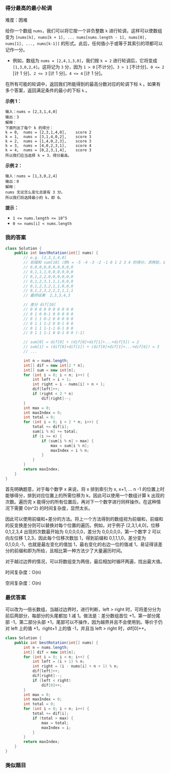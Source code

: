 ### 得分最高的最小轮调

难度：困难



给你一个数组 `nums`，我们可以将它按一个非负整数 `k` 进行轮调，这样可以使数组变为 `[nums[k], nums[k + 1], ... nums[nums.length - 1], nums[0], nums[1], ..., nums[k-1]]` 的形式。此后，任何值小于或等于其索引的项都可以记作一分。

- 例如，数组为 `nums = [2,4,1,3,0]`，我们按 `k = 2` 进行轮调后，它将变成 `[1,3,0,2,4]`。这将记为 `3` 分，因为 `1 > 0` [不计分]、`3 > 1` [不计分]、`0 <= 2` [计 1 分]、`2 <= 3` [计 1 分]，`4 <= 4` [计 1 分]。

在所有可能的轮调中，返回我们所能得到的最高分数对应的轮调下标 `k` 。如果有多个答案，返回满足条件的最小的下标 `k` 。

 

**示例 1：**

```
输入：nums = [2,3,1,4,0]
输出：3
解释：
下面列出了每个 k 的得分：
k = 0,  nums = [2,3,1,4,0],    score 2
k = 1,  nums = [3,1,4,0,2],    score 3
k = 2,  nums = [1,4,0,2,3],    score 3
k = 3,  nums = [4,0,2,3,1],    score 4
k = 4,  nums = [0,2,3,1,4],    score 3
所以我们应当选择 k = 3，得分最高。
```

**示例 2：**

```
输入：nums = [1,3,0,2,4]
输出：0
解释：
nums 无论怎么变化总是有 3 分。
所以我们将选择最小的 k，即 0。
```

 

**提示：**

- `1 <= nums.length <= 10^5`
- `0 <= nums[i] < nums.length`





### 我的答案

```java
class Solution {
    public int bestRotation(int[] nums) {
        // e.g. [2,3,1,4,0] 
        // 前缀和 sum[10]（求k = -5 -4 -3 -2 -1 0 1 2 3 4 的得分，求两轮，前一轮表示负数）
        // 0,0,0,0,0,0,0,0,0,0
        // 0,1,1,1,0,0,0,0,0,0
        // 0,1,2,2,0,0,0,0,0,0
        // 0,1,2,3,1,1,1,0,0,0
        // 0,1,2,3,2,1,1,0,0,0
        // 0,1,2,3,2,2,2,1,1,1
        // 最终结果  2,3,3,4,3

        // 差分 dif[10]
        // 0 0 0 0 0 0 0 0 0 0
        // 0 1 0 0-1 0 0 0 0 0
        // 0 1 1 0-2 0 0 0 0 0
        // 0 1 1 1-2 0 0-1 0 0
        // 0 1 1 1-1-1 0-1 0 0
        // 0 1 1 1-1 0 0-1 0 0 (-1)

        // sum[0] = dif[0] + (dif[0]+dif[1]+...+dif[5]) = 2
        // sum[1] = (dif[0]+dif[1]) + (dif[0]+dif[1]+...+dif[6]) = 3
        // ...

        int n = nums.length;
        int[] dif = new int[2 * n];
        int[] sum = new int[n];
        for (int i = 0; i < n; i++) {
            int left = i + 1;
            int right = i - nums[i] + n + 1;
            dif[left]++;
            if (right < 2 * n)
                dif[right]--;
        }
        int max = 0;
        int maxIndex = 0;
        int total = 0;
        for (int i = 0; i < 2 * n; i++) {
            total += dif[i];
            sum[i % n] += total;
            if (i >= n) {
                if (sum[i % n] > max) {
                    max = sum[i % n];
                    maxIndex = i % n;
                }
            }
        }
        return maxIndex;
    }
}
```

首先明确题意，对于每个数字 x 来说，将 x 排到索引为 x, x+1, ... n -1 的位置上时能够得分，排到对应位置上的所需位移为 k，因此可以使用一个数组计算 k 出现的次数。遍历完 x 能得分的所有位置后，再对下一个数字进行同样操作。在这种情况下需要 O(n^2) 的时间复杂度，显然太长。

因此可以使用前缀和+差分的方法。将上一个方法得到的数组视为前缀和，前缀和的反变换差分则可以替换对每个位置的遍历。例如，对于例子 [2,3,1,4,0]，位移 0,1,2,3,4 出现的次数最开始为 0,0,0,0,0，差分为 0,0,0,0,0，第一个数字 2 可以向左位移 1,2,3，因此每个位移次数加 1，得到前缀和 0,1,1,1,0，差分变为 0,1,0,0,-1，也就是最左变化的值加 1，最右变化的右边一位的值减 1，易证得该差分的前缀和即为所给，且相比第一种方法少了大量遍历时间。

对于越过边界的情况，可以将数组变为两倍，最后相加时循环两遍，找出最大值。



时间复杂度：O(n)

空间复杂度：O(n)





### 最优答案

可以改为一倍长数组，当越过边界时，进行判断，left > right 时，可将差分分为前后两部分，每部分的头尾都加 1 减 1。做法是：差分数组首位 +1，第一部分尾部 -1，第二部分头部 +1，尾部可以不操作，因为越界并且不会使用到。等价于仍对 left 上的值 +1，right+1 上的值 -1，并且当 left > right 时，dif[0]++。

```java
class Solution {
    public int bestRotation(int[] nums) {
        int n = nums.length;
        int[] dif = new int[n];
        for (int i = 0; i < n; i++) {
            int left = (i + 1) % n;
            int right = (i - nums[i] + n + 1) % n;
            dif[left]++;
            dif[right]--;
            if (left < right)
                dif[0]++;
        }
        int max = 0;
        int maxIndex = 0;
        int total = 0;
        for (int i = 0; i < n; i++) {
            total += dif[i];
            if (total > max) {
                max = total;
                maxIndex = i;
            }
        }
        return maxIndex;
    }
}
```





### 类似题目

